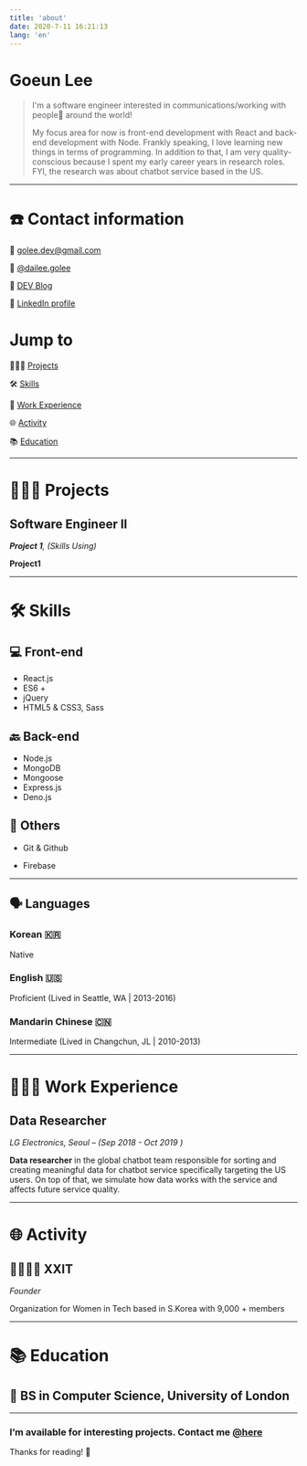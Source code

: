 ```yaml
---
title: 'about'
date: 2020-7-11 16:21:13
lang: 'en'
---
```


# Goeun Lee

> I'm a software engineer interested in communications/working with people💁 around the world!
>
> My focus area for now is front-end development with React and back-end development with Node. Frankly speaking, I love learning new things in terms of programming. In addition to that, I am very quality-conscious because I spent my early career years in research roles. FYI, the research was about chatbot service based in the US.



---



# ☎️ Contact information

📧 [golee.dev@gmail.com](mailto:golee.dev@gmail.com)

🤳 [@dailee.golee](https://instagram.com/dailee.golee)

📝 [DEV Blog](https://goleedev.netlify.app)

🔗 [LinkedIn profile](https://www.linkedin.com/in/goleedev/)



# Jump to

👩🏻‍💻 [Projects](https://www.notion.so/Goeun-Lee-ec4f8ae8c84b46b5a8f2e1322ede3374#ab29cf8a847849108a188da63bf30326)

🛠 [Skills](https://www.notion.so/Goeun-Lee-ec4f8ae8c84b46b5a8f2e1322ede3374#fdd6a9f16ef448ee9eec9083e43e7f87)

📁 [Work Experience](https://www.notion.so/Goeun-Lee-ec4f8ae8c84b46b5a8f2e1322ede3374#56933ebd3587466e9362b19dbb67e9bc)

🌐 [Activity](https://www.notion.so/Goeun-Lee-ec4f8ae8c84b46b5a8f2e1322ede3374#b6bcf665f3c44ada910ea9fbefeb6f25)

📚 [Education](https://www.notion.so/Goeun-Lee-ec4f8ae8c84b46b5a8f2e1322ede3374#2657224ead6c4577a2766df0c4f32d62)



---



# **👩🏻‍💻** Projects

## **Software Engineer II**

***Project 1**, (Skills Using)*

**Project1** 



---



# 🛠 Skills

## 💻 Front-end

- React.js
- ES6 +
- jQuery
- HTML5 & CSS3, Sass

## 🔙 Back-end

- Node.js
- MongoDB
- Mongoose
- Express.js
- Deno.js

## 👏 Others

- Git & Github

- Firebase

  

---



## 🗣 Languages

### Korean 🇰🇷

Native

### English 🇺🇸

Proficient (Lived in Seattle, WA | 2013-2016)

### Mandarin Chinese 🇨🇳

Intermediate (Lived in Changchun, JL | 2010-2013)



---



# **👩🏻‍💻** Work Experience

## **Data Researcher**

*LG Electronics, Seoul – (Sep 2018 - Oct 2019 )*

**Data researcher** in the global chatbot team responsible for sorting and creating meaningful data for chatbot service specifically targeting the US users. On top of that, we simulate how data works with the service and affects future service quality.



---



# 🌐 Activity

## 👩‍👩‍👧‍👧 XXIT

*Founder*

Organization for Women in Tech based in S.Korea with 9,000 + members 



---



# 📚 Education

## 👾 BS in Computer Science, University of London



---



### I’m available for interesting projects. Contact me [@here](https://www.notion.so/Goeun-Lee-ec4f8ae8c84b46b5a8f2e1322ede3374#315f48b564574059bf49aa06b2e89ed3)

Thanks for reading! 👋